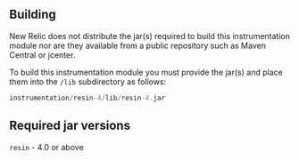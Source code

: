 ## Building

New Relic does not distribute the jar(s) required to build this instrumentation module nor are they available from a public repository such as Maven Central or jcenter.

To build this instrumentation module you must provide the jar(s) and place them into the `/lib` subdirectory as follows:

```groovy
instrumentation/resin-4/lib/resin-4.jar
```

## Required jar versions 
`resin` - 4.0 or above  
